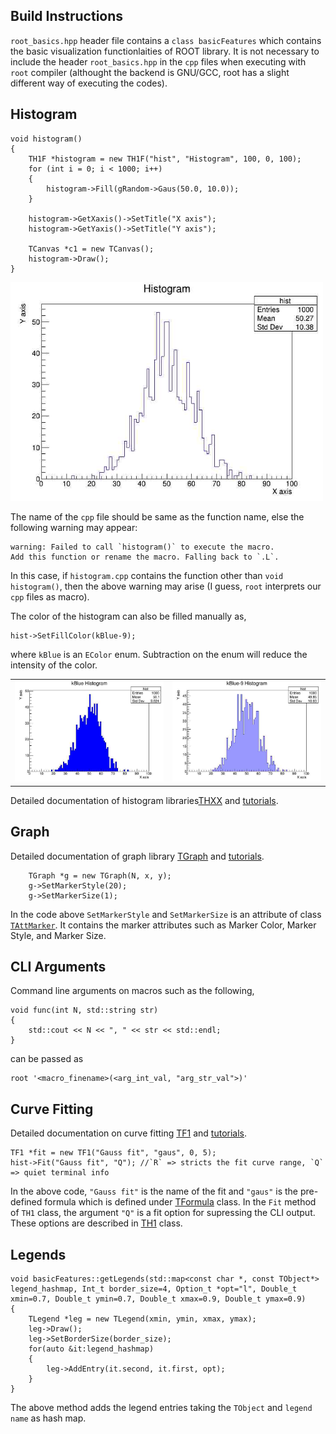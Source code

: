 ## Build Instructions
`root_basics.hpp` header file contains a `class basicFeatures` which contains the basic visualization functionlaities of ROOT library. It is not necessary to include the header `root_basics.hpp` in the `cpp` files when executing with `root` compiler (althought the backend is GNU/GCC, root has a slight different way of executing the codes).

## Histogram
```
void histogram()
{
    TH1F *histogram = new TH1F("hist", "Histogram", 100, 0, 100);
    for (int i = 0; i < 1000; i++)
    {
        histogram->Fill(gRandom->Gaus(50.0, 10.0));
    }
    
    histogram->GetXaxis()->SetTitle("X axis");
    histogram->GetYaxis()->SetTitle("Y axis");
    
    TCanvas *c1 = new TCanvas();
    histogram->Draw();
}
```
<img src="../../images/c1.jpg" width="500" height="350">

The name of the `cpp` file should be same as the function name, else the following warning may appear:
```
warning: Failed to call `histogram()` to execute the macro.
Add this function or rename the macro. Falling back to `.L`.
```
In this case, if `histogram.cpp` contains the function other than `void histogram()`, then the above warning may arise (I guess, `root` interprets our `cpp` files as macro). 

The color of the histogram can also be filled manually as,
```
hist->SetFillColor(kBlue-9);
```
where `kBlue` is an `EColor` enum. Subtraction on the enum will reduce the intensity of the color.

<table>
  <tr>
    <td> <img src="../../images/kblue_hist.jpg"  alt="1"></td>
    <td><img src="../../images/kblue-9_hist.jpg" alt="2" ></td>
   </tr> 
</table>

Detailed documentation of histogram libraries[THXX](https://root.cern/doc/master/group__Hist.html) and [tutorials](https://root.cern/doc/master/group__tutorial__hist.html).

## Graph
Detailed documentation of graph library [TGraph](https://root.cern/doc/master/classTGraph.html) and [tutorials](https://root.cern/doc/master/group__tutorial__graphs.html).

```
    TGraph *g = new TGraph(N, x, y);  
    g->SetMarkerStyle(20);
    g->SetMarkerSize(1);
```

In the code above `SetMarkerStyle` and `SetMarkerSize` is an attribute of class [`TAttMarker`](https://root.cern/doc/master/classTAttMarker.html). It contains the marker attributes such as Marker Color, Marker Style, and Marker Size.

## CLI Arguments
Command line arguments on macros such as the following,
```
void func(int N, std::string str)
{
    std::cout << N << ", " << str << std::endl;
}
```
can be passed as
```
root '<macro_finename>(<arg_int_val, "arg_str_val">)'
```

## Curve Fitting
Detailed documentation on curve fitting [TF1](https://root.cern/doc/master/classTF1.html) and [tutorials](https://root.cern/doc/master/group__tutorial__fit.html).

```
TF1 *fit = new TF1("Gauss fit", "gaus", 0, 5);
hist->Fit("Gauss fit", "Q"); //`R` => stricts the fit curve range, `Q` => quiet terminal info
```

In the above code, `"Gauss fit"` is the name of the fit and `"gaus"` is the pre-defined formula which is defined under [TFormula](https://root.cern/doc/master/classTFormula.html) class. In the `Fit` method of `TH1` class, the argument `"Q"` is a fit option for supressing the CLI output. These options are described in [TH1](https://root.cern/doc/master/classTH1.html#a7e7d34c91d5ebab4fc9bba3ca47dabdd) class.

## Legends
```
void basicFeatures::getLegends(std::map<const char *, const TObject*> legend_hashmap, Int_t border_size=4, Option_t *opt="l", Double_t xmin=0.7, Double_t ymin=0.7, Double_t xmax=0.9, Double_t ymax=0.9)
{
    TLegend *leg = new TLegend(xmin, ymin, xmax, ymax);
    leg->Draw();
    leg->SetBorderSize(border_size);
    for(auto &it:legend_hashmap)
    {
        leg->AddEntry(it.second, it.first, opt);
    }
}
```
The above method adds the legend entries taking the `TObject` and `legend name` as hash map.